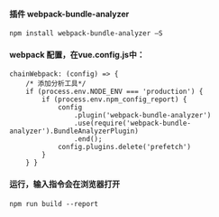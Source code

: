 #### 插件 webpack-bundle-analyzer
`npm install webpack-bundle-analyzer –S`

#### webpack 配置，在vue.config.js中：
```
chainWebpack: (config) => {
    /* 添加分析工具*/
    if (process.env.NODE_ENV === 'production') {
        if (process.env.npm_config_report) {
            config
                .plugin('webpack-bundle-analyzer')
                .use(require('webpack-bundle-analyzer').BundleAnalyzerPlugin)
                .end();
            config.plugins.delete('prefetch')
        }
    } }
```
#### 运行，输入指令会在浏览器打开
`npm run build --report`

